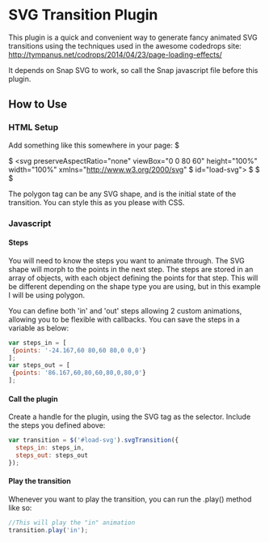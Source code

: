 # SVG Transition Plugin
This plugin is a quick and convenient way to generate fancy animated SVG transitions using the techniques used in the awesome codedrops site:
http://tympanus.net/codrops/2014/04/23/page-loading-effects/

It depends on Snap SVG to work, so call the Snap javascript file before this plugin.

## How to Use

### HTML Setup
Add something like this somewhere in your page:
$ <div id="transition-container" class="transition-overlay">
$   <svg preserveAspectRatio="none" viewBox="0 0 80 60" height="100%" width="100%" xmlns="http://www.w3.org/2000/svg" $ id="load-svg">
$ 			<polygon points="-55.375,60 -45.375,60 0,0 -55.375,0 " id="transition-shape"/>
$   </svg>
$ </div>

The polygon tag can be any SVG shape, and is the initial state of the transition. You can style this as you please with CSS.

### Javascript
#### Steps
You will need to know the steps you want to animate through. The SVG shape will morph to the points in the next step. The steps are stored in an array of objects, with each object defining the points for that step. This will be different depending on the shape type you are using, but in this example I will be using polygon.

You can define both 'in' and 'out' steps allowing 2 custom animations, allowing you to be flexible with callbacks. You can save the steps in a variable as below:

```javascript
var steps_in = [
 {points: '-24.167,60 80,60 80,0 0,0'}
];
var steps_out = [
 {points: '86.167,60,80,60,80,0,80,0'}
];
```
#### Call the plugin
Create a handle for the plugin, using the SVG tag as the selector. Include the steps you defined above:

```javascript
var transition = $('#load-svg').svgTransition({
  steps_in: steps_in,
  steps_out: steps_out
});
```

#### Play the transition
Whenever you want to play the transition, you can run the .play() method like so:

```javascript
//This will play the "in" animation
transition.play('in');
```



